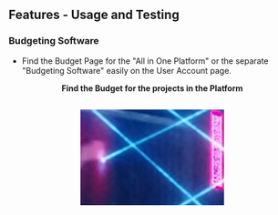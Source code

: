 ## Features - Usage and Testing

### Budgeting Software

- Find the Budget Page for the "All in One Platform" or the separate "Budgeting Software" easily on the User Account page.

<p align="center"> <strong>Find the Budget for the projects in the Platform</strong></p>
<h2 align="center">
<img src="documentation/readme-images/home6.png" width="50%">
</h2>
